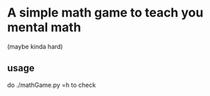 # A simple math game to teach you mental math
(maybe kinda hard)
## usage
do ./mathGame.py =h to check
